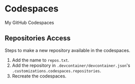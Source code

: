 # Codespaces

My GitHub Codespaces

## Repositories Access

Steps to make a new repository available in the codespaces.

1. Add the name to `repos.txt`.
2. Add the repository in `.devcontainer/devcontainer.json`'s `.customizations.codespaces.repositories`.
3. Recreate the codespaces.
